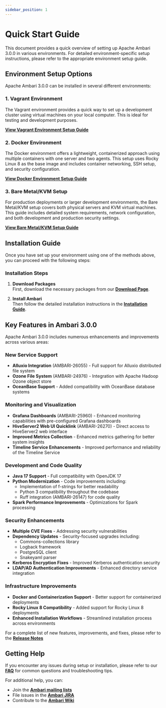 ```yaml
---
sidebar_position: 1
---
```


# Quick Start Guide

This document provides a quick overview of setting up Apache Ambari 3.0.0 in various environments. For detailed environment-specific setup instructions, please refer to the appropriate environment setup guide.

## Environment Setup Options

Apache Ambari 3.0.0 can be installed in several different environments:

### 1. Vagrant Environment

The Vagrant environment provides a quick way to set up a development cluster using virtual machines on your local computer. This is ideal for testing and development purposes.

[**View Vagrant Environment Setup Guide**](environment-setup/vagrant-environment-setup.md)

### 2. Docker Environment

The Docker environment offers a lightweight, containerized approach using multiple containers with one server and two agents. This setup uses Rocky Linux 8 as the base image and includes container networking, SSH setup, and security configuration.

[**View Docker Environment Setup Guide**](environment-setup/docker-environment-setup.md)

### 3. Bare Metal/KVM Setup

For production deployments or larger development environments, the Bare Metal/KVM setup covers both physical servers and KVM virtual machines. This guide includes detailed system requirements, network configuration, and both development and production security settings.

[**View Bare Metal/KVM Setup Guide**](environment-setup/bare-metal-kvm-setup.md)

## Installation Guide

Once you have set up your environment using one of the methods above, you can proceed with the following steps:

### Installation Steps

1. **Download Packages**  
   First, download the necessary packages from our [**Download Page**](download.md).

2. **Install Ambari**  
   Then follow the detailed installation instructions in the [**Installation Guide**](installation-guide.md).

## Key Features in Ambari 3.0.0

Apache Ambari 3.0.0 includes numerous enhancements and improvements across various areas:

### New Service Support

- **Alluxio Integration** (AMBARI-26055) - Full support for Alluxio distributed file system
- **Ozone File System** (AMBARI-24976) - Integration with Apache Hadoop Ozone object store
- **OceanBase Support** - Added compatibility with OceanBase database systems

### Monitoring and Visualization

- **Grafana Dashboards** (AMBARI-25960) - Enhanced monitoring capabilities with pre-configured Grafana dashboards
- **HiveServer2 Web UI Quicklink** (AMBARI-26270) - Direct access to HiveServer2 web interface
- **Improved Metrics Collection** - Enhanced metrics gathering for better system insights
- **Timeline Service Enhancements** - Improved performance and reliability of the Timeline Service

### Development and Code Quality

- **Java 17 Support** - Full compatibility with OpenJDK 17
- **Python Modernization** - Code improvements including:
  - Implementation of f-strings for better readability
  - Python 3 compatibility throughout the codebase
  - Ruff integration (AMBARI-26147) for code quality
- **Spark Performance Improvements** - Optimizations for Spark processing

### Security Enhancements

- **Multiple CVE Fixes** - Addressing security vulnerabilities
- **Dependency Updates** - Security-focused upgrades including:
  - Commons-collections library
  - Logback framework
  - PostgreSQL client
  - Snakeyaml parser
- **Kerberos Encryption Fixes** - Improved Kerberos authentication security
- **LDAP/AD Authentication Improvements** - Enhanced directory service integration

### Infrastructure Improvements

- **Docker and Containerization Support** - Better support for containerized deployments
- **Rocky Linux 8 Compatibility** - Added support for Rocky Linux 8 deployments
- **Enhanced Installation Workflows** - Streamlined installation process across environments

For a complete list of new features, improvements, and fixes, please refer to the [**Release Notes**](release-notes.md)

## Getting Help

If you encounter any issues during setup or installation, please refer to our [**FAQ**](faq.md) for common questions and troubleshooting tips.

For additional help, you can:

- Join the [**Ambari mailing lists**](mailing-list.md)
- File issues in the [**Ambari JIRA**](https://issues.apache.org/jira/projects/AMBARI)
- Contribute to the [**Ambari Wiki**](https://cwiki.apache.org/confluence/display/AMBARI/Ambari)
